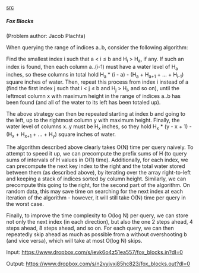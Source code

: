 [src](https://www.facebook.com/notes/facebook-hacker-cup/hacker-cup-final-round-solutions/1080127472003153)

##### Fox Blocks

(Problem author: Jacob Plachta)

When querying the range of indices a..b, consider the following algorithm:

Find the smallest index i such that a < i ≤ b and H<sub>i</sub> > H<sub>a</sub>, if any. If such an index is found, then each column a..(i-1) must have a water level of H<sub>a</sub> inches, so these columns in total hold H<sub>a</sub> * (i - a) - (H<sub>a</sub> + H<sub>a+1</sub> + ... + H<sub>i-1</sub>) square inches of water. Then, repeat this process from index i instead of a (find the first index j such that i < j ≤ b and H<sub>j</sub> > H<sub>i</sub>, and so on), until the leftmost column x with maximum height in the range of indices a..b has been found (and all of the water to its left has been totaled up).

The above strategy can then be repeated starting at index b and going to the left, up to the rightmost column y with maximum height. Finally, the water level of columns x..y must be H<sub>x</sub> inches, so they hold H<sub>x</sub> * (y - x + 1) - (H<sub>x</sub> + H<sub>x+1</sub> + ... + H<sub>y</sub>) square inches of water.

The algorithm described above clearly takes O(N) time per query naively. To attempt to speed it up, we can precompute the prefix sums of H (to query sums of intervals of H values in O(1) time). Additionally, for each index, we can precompute the next key index to the right and the total water stored between them (as described above), by iterating over the array right-to-left and keeping a stack of indices sorted by column height. Similarly, we can precompute this going to the right, for the second part of the algorithm. On random data, this may save time on searching for the next index at each iteration of the algorithm - however, it will still take O(N) time per query in the worst case.

Finally, to improve the time complexity to O(log N) per query, we can store not only the next index (in each direction), but also the one 2 steps ahead, 4 steps ahead, 8 steps ahead, and so on. For each query, we can then repeatedly skip ahead as much as possible from a without overshooting b (and vice versa), which will take at most O(log N) skips.

Input: https://www.dropbox.com/s/ievk6o4z51ea557/fox_blocks.in?dl=0

Output: https://www.dropbox.com/s/n2vyjvxj85hc823/fox_blocks.out?dl=0
